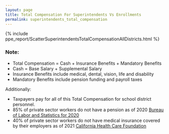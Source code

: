 ```yaml
---
layout: page
title: Total Compensation For Superintendents Vs Enrollments
permalink: superintendents_total_compensation
---
```



{% include ppe_report/ScatterSuperintendentsTotalCompensationAllDistricts.html %}

### Note:
- Total Compensation = Cash + Insurance Benefits + Mandatory Benefits
- Cash = Base Salary + Supplemental Salary
- Insurance Benefits include medical, dental, vision, life and disability
- Mandatory Benefits include pension funding and payroll taxes

Additionally:
- Taxpayers pay for all of this Total Compensation for school district personnel.
- 85% of private sector workers do not have a pension as of 2020 [Bureau of Labor and Statistics for 2020](https://www.bls.gov/opub/ted/2021/67-percent-of-private-industry-workers-had-access-to-retirement-plans-in-2020.htm)
- 40% of private sector workers do not have medical insurance covered by their employers as of 2021 [California Health Care Foundation](https://www.chcf.org/publication/2021-edition-california-employer-health-benefits/)

